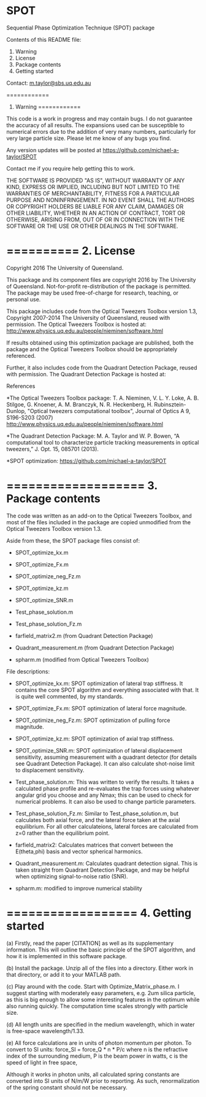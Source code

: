 ﻿# SPOT
Sequential Phase Optimization Technique (SPOT) package


Contents of this README file:

1. Warning
2. License
3. Package contents
4. Getting started


Contact: m.taylor@sbs.uq.edu.au

============
1. Warning
============

This code is a work in progress and may contain bugs. I do not guarantee the 
accuracy of all results. The expansions used can be susceptible to numerical 
errors due to the addition of very many numbers, particularly for very large 
particle size. Please let me know of any bugs you find. 

Any version updates will be posted at
https://github.com/michael-a-taylor/SPOT

Contact me if you require help getting this to work.



THE SOFTWARE IS PROVIDED "AS IS", WITHOUT WARRANTY OF ANY KIND, EXPRESS OR
IMPLIED, INCLUDING BUT NOT LIMITED TO THE WARRANTIES OF MERCHANTABILITY,
FITNESS FOR A PARTICULAR PURPOSE AND NONINFRINGEMENT.  IN NO EVENT SHALL THE
AUTHORS OR COPYRIGHT HOLDERS BE LIABLE FOR ANY CLAIM, DAMAGES OR OTHER
LIABILITY, WHETHER IN AN ACTION OF CONTRACT, TORT OR OTHERWISE, ARISING FROM,
OUT OF OR IN CONNECTION WITH THE SOFTWARE OR THE USE OR OTHER DEALINGS IN THE SOFTWARE. 


==========
2. License
==========

Copyright 2016 The University of Queensland.

This package and its component files are copyright 2016 by The University of 
Queensland. Not-for-profit re-distribution of the package is permitted. The 
package may be used free-of-charge for research, teaching, or personal use. 

This package includes code from the Optical Tweezers Toolbox version 1.3, 
Copyright 2007-2014 The University of Queensland, reused with permission. 
The Optical Tweezers Toolbox is hosted at: 
http://www.physics.uq.edu.au/people/nieminen/software.html
 
If results obtained using this optimization package are published, both the 
package and the Optical Tweezers Toolbox should be appropriately referenced.


Further, it also includes code from the Quadrant Detection Package, reused
with permission. The Quadrant Detection Package is hosted at:



References

*The Optical Tweezers Toolbox package:
T. A. Nieminen, V. L. Y. Loke, A. B. Stilgoe, G. Knoener,
A. M. Branczyk, N. R. Heckenberg, H. Rubinsztein-Dunlop,
"Optical tweezers computational toolbox",
Journal of Optics A 9, S196-S203 (2007)
http://www.physics.uq.edu.au/people/nieminen/software.html


*The Quadrant Detection Package:
M. A. Taylor and W. P. Bowen, “A computational tool to characterize particle 
tracking measurements in optical tweezers,” J. Opt. 15, 085701 (2013). 


*SPOT optimization:
https://github.com/michael-a-taylor/SPOT


===================
3. Package contents
===================
The code was written as an add-on to the Optical Tweezers Toolbox, and most 
of the files included in the package are copied unmodified from the Optical 
Tweezers Toolbox version 1.3. 

Aside from these, the SPOT package files consist of:
- SPOT_optimize_kx.m
- SPOT_optimize_Fx.m
- SPOT_optimize_neg_Fz.m
- SPOT_optimize_kz.m
- SPOT_optimize_SNR.m
- Test_phase_solution.m
- Test_phase_solution_Fz.m

- farfield_matrix2.m (from Quadrant Detection Package)
- Quadrant_measurement.m (from Quadrant Detection Package)

- spharm.m (modified from Optical Tweezers Toolbox)








File descriptions:

- SPOT_optimize_kx.m: SPOT optimization of lateral trap stiffness. It 
contains the core SPOT algorithm and everything associated with that. 
It is quite well commented, by my standards.

- SPOT_optimize_Fx.m: SPOT optimization of lateral force magnitude. 

- SPOT_optimize_neg_Fz.m: SPOT optimization of pulling force magnitude. 

- SPOT_optimize_kz.m: SPOT optimization of axial trap stiffness. 

- SPOT_optimize_SNR.m: SPOT optimization of lateral displacement 
sensitivity, assuming measurement with a quadrant detector (for details
see Quadrant Detection Package). It can also calculate shot-noise limit 
to displacement sensitivity.

- Test_phase_solution.m: This was written to verify the results. It takes a 
calculated phase profile and re-evaluates the trap forces using whatever 
angular grid you choose and any Nmax; this can be used to check for numerical 
problems. It can also be used to change particle parameters. 

- Test_phase_solution_Fz.m: Similar to Test_phase_solution.m, but calculates 
both axial force, and the lateral force taken at the axial equilibrium. For 
all other calculateions, lateral forces are calculated from z=0 rather than 
the equilibrium point.

- farfield_matrix2: Calculates matrices that convert between the E(theta,phi) 
basis and vector spherical harmonics.

- Quadrant_measurement.m: Calculates quadrant detection signal. This is taken
straight from Quadrant Detection Package, and may be helpful when optimizing
signal-to-noise ratio (SNR).

- spharm.m: modified to improve numerical stability



==================
4. Getting started
==================


(a) Firstly, read the paper [CITATION] as well as its supplementary information. 
This will outline the basic principle of the SPOT algorithm, and how it is 
implemented in this software package.

(b) Install the package. Unzip all of the files into a directory. Either work in
 that directory, or add it to your MATLAB path.

(c) Play around with the code. Start with Optimize_Matrix_phase.m. I suggest 
starting with moderately easy parameters, e.g. 2um silica particle, as this is 
big enough to allow some interesting features in the optimum while also running 
quickly. The computation time scales strongly with particle size.


(d) All length units are specified in the medium wavelength, which in water is 
free-space wavelength/1.33.
    
(e) All force calculations are in units of photon momentum per photon. To convert to
    SI units:
                force_SI = force_Q * n * P/c
    where n is the refractive index of the surrounding medium,
          P is the beam power in watts,
          c is the speed of light in free space,

Although it works in photon units, all calculated spring constants are converted 
into SI units of N/m/W prior to reporting. As such, renormalization of the spring 
constant should not be necessary.
